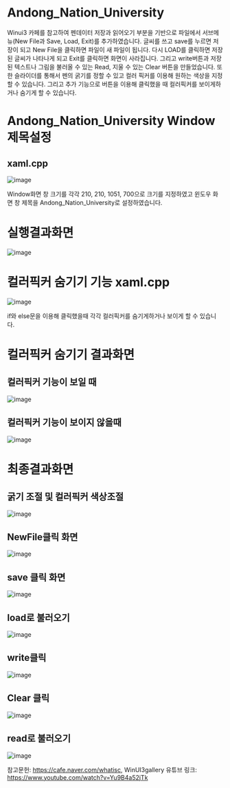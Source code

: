 # Andong_Nation_University
Winui3 카페를 참고하여 펜데이터 저장과 읽어오기 부분을 기반으로 파일에서 서브메뉴(New File과 Save, Load, Exit)를 추가하였습니다. 글씨를 쓰고 save를 누르면 저장이 되고 New File을 클릭하면
파일이 새 파일이 됩니다. 다시 LOAD를 클릭하면 저장된 글씨가 나타나게 되고 Exit를 클릭하면 화면이 사라집니다.
그리고 write버튼과 저장된 텍스트나 그림을 불러올 수 있는 Read, 지울 수 있는 Clear 버튼을 만들었습니다. 또한 슬라이더를 통해서 펜의 굵기를 정할 수 있고
컬러 픽커를 이용해 원하는 색상을 지정 할 수 있습니다. 그리고 추가 기능으로 버튼을 이용해 클릭했을 때 컬러픽커를 보이게하거나 숨기게 할 수 있습니다.

# Andong_Nation_University Window 제목설정

## xaml.cpp


![image](https://user-images.githubusercontent.com/105805974/207750530-b2d94311-d2ff-4ac7-8fe1-5859b1ffb9a7.png)

Window화면 창 크기를 각각 210, 210, 1051, 700으로 크기를 지정하였고 윈도우 화면 창 제목을 Andong_Nation_University로 설정하였습니다.


# 실행결과화면
![image](https://user-images.githubusercontent.com/105805974/207751038-6adb6963-ced7-4f92-a508-118f52941a93.png)



# 컬러픽커 숨기기 기능 xaml.cpp
![image](https://user-images.githubusercontent.com/105805974/207751568-1bdc44a3-8f9c-4631-86ac-5aea8d24add6.png)

if와 else문을 이용해 클릭했을때 각각 컬러픽커를 숨기게하거나 보이게 할 수 있습니다.

# 컬러픽커 숨기기 결과화면
## 컬러픽커 기능이 보일 때
![image](https://user-images.githubusercontent.com/105805974/207752226-8a79dac5-6aeb-4f99-855b-85037e4a421f.png)

## 컬러픽커 기능이 보이지 않을때 
![image](https://user-images.githubusercontent.com/105805974/207752383-2f0e1bfe-f304-47a3-81ee-4c6768799d32.png)

# 최종결과화면

## 굵기 조절 및 컬러픽커 색상조절
![image](https://user-images.githubusercontent.com/105805974/207752661-bba10fca-7bb1-458a-8b20-c8c194729180.png)


## NewFile클릭 화면
![image](https://user-images.githubusercontent.com/105805974/207752861-a3264665-14ab-455a-bb5e-d0e3e0560324.png)

## save 클릭 화면
![image](https://user-images.githubusercontent.com/105805974/207753148-82c55a6b-a0c2-4377-8adc-079fb31e6d5c.png)

## load로 불러오기
![image](https://user-images.githubusercontent.com/105805974/207753339-57df4ab8-eb31-469e-be98-eb46de06559c.png)

## write클릭
![image](https://user-images.githubusercontent.com/105805974/207753509-7e264e1d-7de6-4ca9-a263-6771e97af07a.png)

## Clear 클릭
![image](https://user-images.githubusercontent.com/105805974/207753607-1cfa20df-c7f5-4911-9b17-b21199a8d891.png)

## read로 불러오기
![image](https://user-images.githubusercontent.com/105805974/207753898-96693ce0-0b16-4567-b3c5-0631edc84c70.png)


참고문헌: https://cafe.naver.com/whatisc, WinUI3gallery
유튜브 링크: https://www.youtube.com/watch?v=Yu9B4a52jTk







